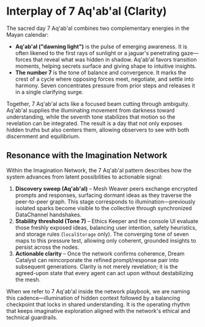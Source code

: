 # Interplay of 7 Aq'ab'al (Clarity)

The sacred day 7 Aq'ab'al combines two complementary energies in the Mayan calendar:

- **Aq'ab'al ("dawning light")** is the pulse of emerging awareness. It is often likened to the first rays of sunlight or a jaguar's penetrating gaze—forces that reveal what was hidden in shadow. Aq'ab'al favors transition moments, helping secrets surface and giving shape to intuitive insights.
- **The number 7** is the tone of balance and convergence. It marks the crest of a cycle where opposing forces meet, negotiate, and settle into harmony. Seven concentrates pressure from prior steps and releases it in a single clarifying surge.

Together, 7 Aq'ab'al acts like a focused beam cutting through ambiguity. Aq'ab'al supplies the illuminating movement from darkness toward understanding, while the seventh tone stabilizes that motion so the revelation can be integrated. The result is a day that not only exposes hidden truths but also centers them, allowing observers to see with both discernment and equilibrium.

## Resonance with the Imagination Network

Within the Imagination Network, the 7 Aq'ab'al pattern describes how the system advances from latent possibilities to actionable signal:

1. **Discovery sweep (Aq'ab'al)** – Mesh Weaver peers exchange encrypted prompts and responses, surfacing dormant ideas as they traverse the peer-to-peer graph. This stage corresponds to illumination—previously isolated sparks become visible to the collective through synchronized DataChannel handshakes.
2. **Stability threshold (Tone 7)** – Ethics Keeper and the console UI evaluate those freshly exposed ideas, balancing user intention, safety heuristics, and storage rules (`localStorage` only). The converging tone of seven maps to this pressure test, allowing only coherent, grounded insights to persist across the nodes.
3. **Actionable clarity** – Once the network confirms coherence, Dream Catalyst can reincorporate the refined prompt/response pair into subsequent generations. Clarity is not merely revelation; it is the agreed-upon state that every agent can act upon without destabilizing the mesh.

When we refer to 7 Aq'ab'al inside the network playbook, we are naming this cadence—illumination of hidden context followed by a balancing checkpoint that locks in shared understanding. It is the operating rhythm that keeps imaginative exploration aligned with the network's ethical and technical guardrails.
